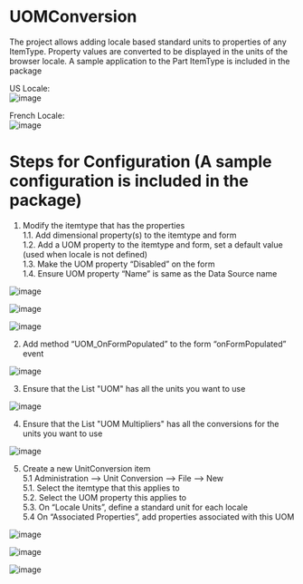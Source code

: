 # UOMConversion
The project allows adding locale based standard units to properties of any ItemType. Property values are converted to be displayed in the units of the browser locale. A sample application to the Part ItemType is included in the package

US Locale:  
![image](https://user-images.githubusercontent.com/27519066/34441887-9460530a-ec8c-11e7-95e0-01db4be76666.png)

French Locale:  
![image](https://user-images.githubusercontent.com/27519066/34441904-a8762b80-ec8c-11e7-9e30-f1c5c73161d6.png)

# Steps for Configuration (A sample configuration is included in the package)
1. Modify the itemtype that has the properties  
1.1. Add dimensional property(s) to the itemtype and form  
1.2. Add a UOM property to the itemtype and form, set a default value (used when locale is not defined)  
1.3. Make the UOM property “Disabled” on the form   
1.4. Ensure UOM property “Name” is same as the Data Source name   


![image](https://user-images.githubusercontent.com/27519066/34441475-01487b58-ec8a-11e7-8846-ae1bb93707d1.png)

![image](https://user-images.githubusercontent.com/27519066/34441074-756e8250-ec87-11e7-9ef9-27212340e914.png)

![image](https://user-images.githubusercontent.com/27519066/34441526-4a206912-ec8a-11e7-99f5-ae016aefd5c0.png)

2. Add method “UOM_OnFormPopulated” to the form “onFormPopulated” event

![image](https://user-images.githubusercontent.com/27519066/34441111-abd130b8-ec87-11e7-8b3a-18fafbaf3723.png)

3. Ensure that the List "UOM" has all the units you want to use

![image](https://user-images.githubusercontent.com/27519066/34441153-e6ecae98-ec87-11e7-8f78-fd360bd39c17.png)

4. Ensure that the List "UOM Multipliers" has all the conversions for the units you want to use

![image](https://user-images.githubusercontent.com/27519066/34441184-0a1b752a-ec88-11e7-8c21-dce6168eb6ae.png)

5. Create a new UnitConversion item  
5.1 Administration --> Unit Conversion --> File --> New  
5.1. Select the itemtype that this applies to  
5.2. Select the UOM property this applies to  
5.3. On “Locale Units”, define a standard unit for each locale  
5.4 On “Associated Properties”, add properties associated with this UOM  

![image](https://user-images.githubusercontent.com/27519066/34441228-558e2232-ec88-11e7-8915-87f96518bd50.png)

![image](https://user-images.githubusercontent.com/27519066/34441593-c19faebc-ec8a-11e7-98c0-e6e42a96cae9.png)

![image](https://user-images.githubusercontent.com/27519066/34441602-d638fb58-ec8a-11e7-87c0-560bf1376ecf.png)

